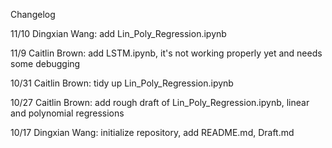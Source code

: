 Changelog

11/10
Dingxian Wang: add Lin_Poly_Regression.ipynb

11/9
Caitlin Brown: add LSTM.ipynb, it's not working properly yet and needs some debugging

10/31
Caitlin Brown: tidy up Lin_Poly_Regression.ipynb

10/27
Caitlin Brown: add rough draft of Lin_Poly_Regression.ipynb, linear and polynomial regressions

10/17
Dingxian Wang: initialize repository, add README.md, Draft.md

